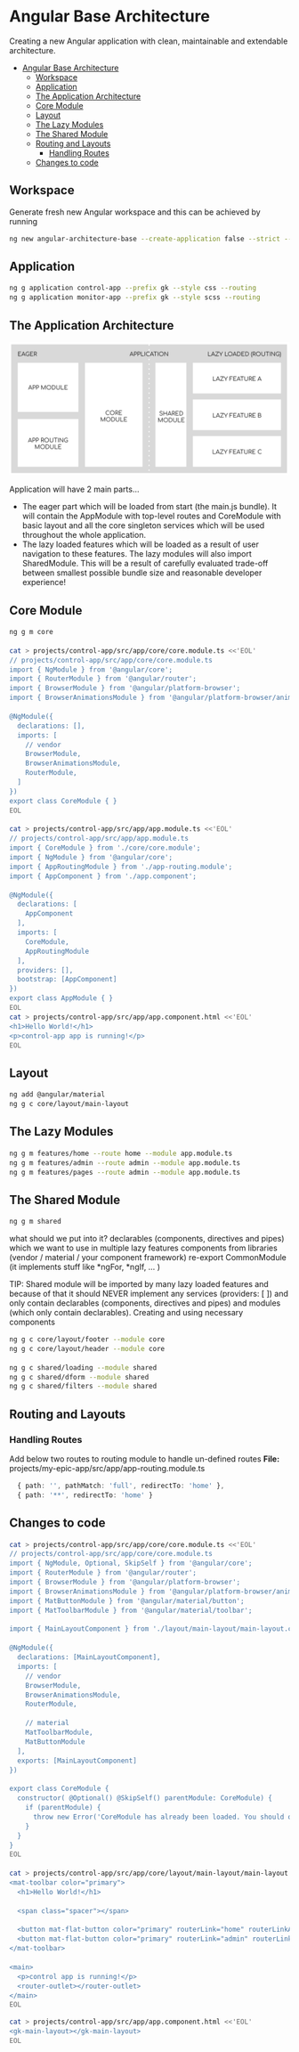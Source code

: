 # Angular Base Architecture
Creating a new Angular application with clean, maintainable and extendable architecture.

- [Angular Base Architecture](#angular-base-architecture)
  - [Workspace](#workspace)
  - [Application](#application)
  - [The Application Architecture](#the-application-architecture)
  - [Core Module](#core-module)
  - [Layout](#layout)
  - [The Lazy Modules](#the-lazy-modules)
  - [The Shared Module](#the-shared-module)
  - [Routing and Layouts](#routing-and-layouts)
    - [Handling Routes](#handling-routes)
  - [Changes to code](#changes-to-code)

## Workspace
Generate fresh new Angular workspace and this can be achieved by running
```sh
ng new angular-architecture-base --create-application false --strict --prefix gk
```
## Application

```sh
ng g application control-app --prefix gk --style css --routing
ng g application monitor-app --prefix gk --style scss --routing
```
## The Application Architecture
![App Architecture](assets/app-arch.jpg)

Application will have 2 main parts…
- The eager part which will be loaded from start (the main.js bundle). It will contain the AppModule with top-level routes and CoreModule with basic layout and all the core singleton services which will be used throughout the whole application.
- The lazy loaded features which will be loaded as a result of user navigation to these features. The lazy modules will also import SharedModule. This will be a result of carefully evaluated trade-off between smallest possible bundle size and reasonable developer experience!
  
## Core Module

```sh
ng g m core

cat > projects/control-app/src/app/core/core.module.ts <<'EOL'
// projects/control-app/src/app/core/core.module.ts
import { NgModule } from '@angular/core';
import { RouterModule } from '@angular/router';
import { BrowserModule } from '@angular/platform-browser';
import { BrowserAnimationsModule } from '@angular/platform-browser/animations';

@NgModule({
  declarations: [],
  imports: [
    // vendor
    BrowserModule,
    BrowserAnimationsModule,
    RouterModule,
  ]
})
export class CoreModule { }
EOL

cat > projects/control-app/src/app/app.module.ts <<'EOL'
// projects/control-app/src/app/app.module.ts
import { CoreModule } from './core/core.module';
import { NgModule } from '@angular/core';
import { AppRoutingModule } from './app-routing.module';
import { AppComponent } from './app.component';

@NgModule({
  declarations: [
    AppComponent
  ],
  imports: [
    CoreModule,
    AppRoutingModule
  ],
  providers: [],
  bootstrap: [AppComponent]
})
export class AppModule { }
EOL
cat > projects/control-app/src/app/app.component.html <<'EOL'
<h1>Hello World!</h1>
<p>control-app app is running!</p>
EOL


```

## Layout
```sh
ng add @angular/material
ng g c core/layout/main-layout
```


## The Lazy Modules
```sh
ng g m features/home --route home --module app.module.ts
ng g m features/admin --route admin --module app.module.ts
ng g m features/pages --route admin --module app.module.ts
```
## The Shared Module
```sh
ng g m shared
```

what should we put into it?
declarables (components, directives and pipes) which we want to use in multiple lazy features
components from libraries (vendor / material / your component framework)
re-export CommonModule (it implements stuff like *ngFor, *ngIf, … )

TIP: Shared module will be imported by many lazy loaded features and because of that it should NEVER implement any services (providers: [ ]) and only contain declarables (components, directives and pipes) and modules (which only contain declarables).
Creating and using necessary components
```sh
ng g c core/layout/footer --module core
ng g c core/layout/header --module core

ng g c shared/loading --module shared
ng g c shared/dform --module shared
ng g c shared/filters --module shared

```
## Routing and Layouts

###  Handling Routes
Add below two routes to routing module to handle un-defined routes
**File:** projects/my-epic-app/src/app/app-routing.module.ts

```typescript
  { path: '', pathMatch: 'full', redirectTo: 'home' },
  { path: '**', redirectTo: 'home' }
```
##  Changes to code


```sh
cat > projects/control-app/src/app/core/core.module.ts <<'EOL'
// projects/control-app/src/app/core/core.module.ts
import { NgModule, Optional, SkipSelf } from '@angular/core';
import { RouterModule } from '@angular/router';
import { BrowserModule } from '@angular/platform-browser';
import { BrowserAnimationsModule } from '@angular/platform-browser/animations';
import { MatButtonModule } from '@angular/material/button';
import { MatToolbarModule } from '@angular/material/toolbar';

import { MainLayoutComponent } from './layout/main-layout/main-layout.component';

@NgModule({
  declarations: [MainLayoutComponent],
  imports: [
    // vendor
    BrowserModule,
    BrowserAnimationsModule,
    RouterModule,

    // material
    MatToolbarModule,
    MatButtonModule
  ],
  exports: [MainLayoutComponent]
})

export class CoreModule {
  constructor( @Optional() @SkipSelf() parentModule: CoreModule) {
    if (parentModule) {
      throw new Error('CoreModule has already been loaded. You should only import Core modules in the AppModule only.');
    }
  }
}
EOL

cat > projects/control-app/src/app/core/layout/main-layout/main-layout.component.html <<'EOL'
<mat-toolbar color="primary">
  <h1>Hello World!</h1>

  <span class="spacer"></span>

  <button mat-flat-button color="primary" routerLink="home" routerLinkActive="active">Home</button>
  <button mat-flat-button color="primary" routerLink="admin" routerLinkActive="active">Admin</button>
</mat-toolbar>

<main>
  <p>control app is running!</p>
  <router-outlet></router-outlet>
</main>
EOL
```

```sh
cat > projects/control-app/src/app/app.component.html <<'EOL'
<gk-main-layout></gk-main-layout>
EOL
```
